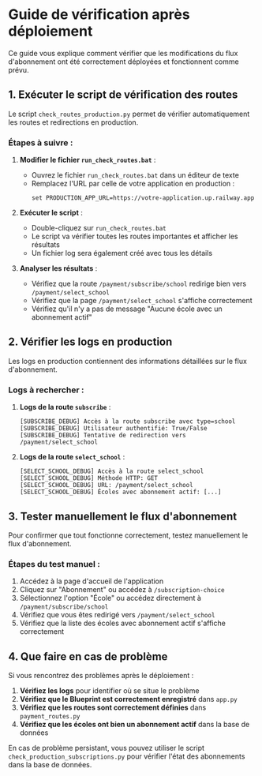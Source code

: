 # Guide de vérification après déploiement

Ce guide vous explique comment vérifier que les modifications du flux d'abonnement ont été correctement déployées et fonctionnent comme prévu.

## 1. Exécuter le script de vérification des routes

Le script `check_routes_production.py` permet de vérifier automatiquement les routes et redirections en production.

### Étapes à suivre :

1. **Modifier le fichier `run_check_routes.bat`** :
   - Ouvrez le fichier `run_check_routes.bat` dans un éditeur de texte
   - Remplacez l'URL par celle de votre application en production :
     ```
     set PRODUCTION_APP_URL=https://votre-application.up.railway.app
     ```

2. **Exécuter le script** :
   - Double-cliquez sur `run_check_routes.bat`
   - Le script va vérifier toutes les routes importantes et afficher les résultats
   - Un fichier log sera également créé avec tous les détails

3. **Analyser les résultats** :
   - Vérifiez que la route `/payment/subscribe/school` redirige bien vers `/payment/select_school`
   - Vérifiez que la page `/payment/select_school` s'affiche correctement
   - Vérifiez qu'il n'y a pas de message "Aucune école avec un abonnement actif"

## 2. Vérifier les logs en production

Les logs en production contiennent des informations détaillées sur le flux d'abonnement.

### Logs à rechercher :

1. **Logs de la route `subscribe`** :
   ```
   [SUBSCRIBE_DEBUG] Accès à la route subscribe avec type=school
   [SUBSCRIBE_DEBUG] Utilisateur authentifié: True/False
   [SUBSCRIBE_DEBUG] Tentative de redirection vers /payment/select_school
   ```

2. **Logs de la route `select_school`** :
   ```
   [SELECT_SCHOOL_DEBUG] Accès à la route select_school
   [SELECT_SCHOOL_DEBUG] Méthode HTTP: GET
   [SELECT_SCHOOL_DEBUG] URL: /payment/select_school
   [SELECT_SCHOOL_DEBUG] Écoles avec abonnement actif: [...]
   ```

## 3. Tester manuellement le flux d'abonnement

Pour confirmer que tout fonctionne correctement, testez manuellement le flux d'abonnement.

### Étapes du test manuel :

1. Accédez à la page d'accueil de l'application
2. Cliquez sur "Abonnement" ou accédez à `/subscription-choice`
3. Sélectionnez l'option "École" ou accédez directement à `/payment/subscribe/school`
4. Vérifiez que vous êtes redirigé vers `/payment/select_school`
5. Vérifiez que la liste des écoles avec abonnement actif s'affiche correctement

## 4. Que faire en cas de problème

Si vous rencontrez des problèmes après le déploiement :

1. **Vérifiez les logs** pour identifier où se situe le problème
2. **Vérifiez que le Blueprint est correctement enregistré** dans `app.py`
3. **Vérifiez que les routes sont correctement définies** dans `payment_routes.py`
4. **Vérifiez que les écoles ont bien un abonnement actif** dans la base de données

En cas de problème persistant, vous pouvez utiliser le script `check_production_subscriptions.py` pour vérifier l'état des abonnements dans la base de données.
